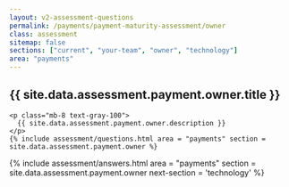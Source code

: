 ```yaml
---
layout: v2-assessment-questions
permalink: /payments/payment-maturity-assessment/owner
class: assessment
sitemap: false
sections: ["current", "your-team", "owner", "technology"]
area: "payments"
---
```


<div class="bg-black">
  <div class="pt-10 px-6 md:px-10 border-b-[1px] border-b-purple-50">
    <h2 class="text-3xl font-semibold pb-2">
      {{ site.data.assessment.payment.owner.title }}
    </h2>

    <p class="mb-8 text-gray-100">
      {{ site.data.assessment.payment.owner.description }}
    </p>
    {% include assessment/questions.html area = "payments" section = site.data.assessment.payment.owner %}
  </div>
</div>

<div class="px-6 md:px-10 pb-5">
  {% include assessment/answers.html area = "payments" section = site.data.assessment.payment.owner next-section = 'technology' %}
</div>